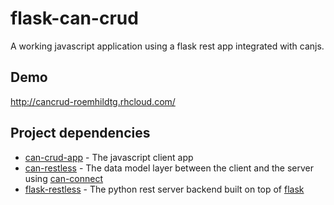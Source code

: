# flask-can-crud
A working javascript application using a flask rest app integrated with canjs.

## Demo

http://cancrud-roemhildtg.rhcloud.com/

## Project dependencies
 * [can-crud-app](https://github.com/roemhildtg/can-crud-app) - The javascript client app
 * [can-restless](https://github.com/roemhildtg/can-restless) - The data model layer between the client and the server using [can-connect](https://connect.canjs.com/)
 * [flask-restless](https://github.com/jfinkels/flask-restless) - The python rest server backend built on top of [flask](http://flask.pocoo.org/)
